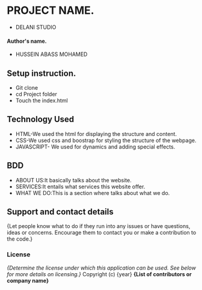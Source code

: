 # PROJECT NAME.
- DELANI STUDIO
#### Author's name.
- HUSSEIN ABASS MOHAMED
## Setup instruction.
- Git clone
- cd Project folder
- Touch the index.html
## Technology Used
- HTML-We used the html for displaying the structure and content.
- CSS-We used css and boostrap for styling the structure of the webpage.
- JAVASCRIPT- We used for dynamics and adding special effects.
## BDD
- ABOUT US:It basically talks about the website.
- SERVICES:It entails what services this website offer.
- WHAT WE DO:This is a section where talks about what we do.
## Support and contact details
{Let people know what to do if they run into any issues or have questions, ideas or concerns.  Encourage them to contact you or make a contribution to the code.}
### License
*{Determine the license under which this application can be used.  See below for more details on licensing.}*
Copyright (c) {year} **{List of contributors or company name}**